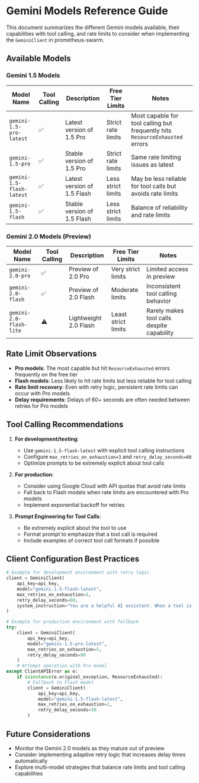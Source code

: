 # Gemini Models Reference Guide

This document summarizes the different Gemini models available, their capabilities with tool calling, and rate limits to consider when implementing the `GeminiClient` in prometheus-swarm.

## Available Models

### Gemini 1.5 Models

| Model Name | Tool Calling | Description | Free Tier Limits | Notes |
|------------|-------------|-------------|-----------------|-------|
| `gemini-1.5-pro-latest` | ✅ | Latest version of 1.5 Pro | Strict rate limits | Most capable for tool calling but frequently hits `ResourceExhausted` errors |
| `gemini-1.5-pro` | ✅ | Stable version of 1.5 Pro | Strict rate limits | Same rate limiting issues as latest |
| `gemini-1.5-flash-latest` | ✅ | Latest version of 1.5 Flash | Less strict limits | May be less reliable for tool calls but avoids rate limits |
| `gemini-1.5-flash` | ✅ | Stable version of 1.5 Flash | Less strict limits | Balance of reliability and rate limits |

### Gemini 2.0 Models (Preview)

| Model Name | Tool Calling | Description | Free Tier Limits | Notes |
|------------|-------------|-------------|-----------------|-------|
| `gemini-2.0-pro` | ✅ | Preview of 2.0 Pro | Very strict limits | Limited access in preview |
| `gemini-2.0-flash` | ✅ | Preview of 2.0 Flash | Moderate limits | Inconsistent tool calling behavior |
| `gemini-2.0-flash-lite` | ⚠️ | Lightweight 2.0 Flash | Least strict limits | Rarely makes tool calls despite capability |

## Rate Limit Observations

- **Pro models**: The most capable but hit `ResourceExhausted` errors frequently on the free tier
- **Flash models**: Less likely to hit rate limits but less reliable for tool calling
- **Rate limit recovery**: Even with retry logic, persistent rate limits can occur with Pro models
- **Delay requirements**: Delays of 60+ seconds are often needed between retries for Pro models

## Tool Calling Recommendations

1. **For development/testing**:
   - Use `gemini-1.5-flash-latest` with explicit tool calling instructions
   - Configure `max_retries_on_exhaustion=3` and `retry_delay_seconds=60`
   - Optimize prompts to be extremely explicit about tool calls

2. **For production**:
   - Consider using Google Cloud with API quotas that avoid rate limits
   - Fall back to Flash models when rate limits are encountered with Pro models
   - Implement exponential backoff for retries

3. **Prompt Engineering for Tool Calls**:
   - Be extremely explicit about the tool to use
   - Format prompt to emphasize that a tool call is required
   - Include examples of correct tool call formats if possible

## Client Configuration Best Practices

```python
# Example for development environment with retry logic
client = GeminiClient(
    api_key=api_key,
    model="gemini-1.5-flash-latest",
    max_retries_on_exhaustion=3,
    retry_delay_seconds=60,
    system_instruction="You are a helpful AI assistant. When a tool is available, always use it rather than responding directly."
)

# Example for production environment with fallback
try:
    client = GeminiClient(
        api_key=api_key,
        model="gemini-1.5-pro-latest",
        max_retries_on_exhaustion=5,
        retry_delay_seconds=90
    )
    # Attempt operation with Pro model
except ClientAPIError as e:
    if isinstance(e.original_exception, ResourceExhausted):
        # Fallback to Flash model
        client = GeminiClient(
            api_key=api_key,
            model="gemini-1.5-flash-latest",
            max_retries_on_exhaustion=2,
            retry_delay_seconds=30
        )
```

## Future Considerations

- Monitor the Gemini 2.0 models as they mature out of preview
- Consider implementing adaptive retry logic that increases delay times automatically
- Explore multi-model strategies that balance rate limits and tool calling capabilities 